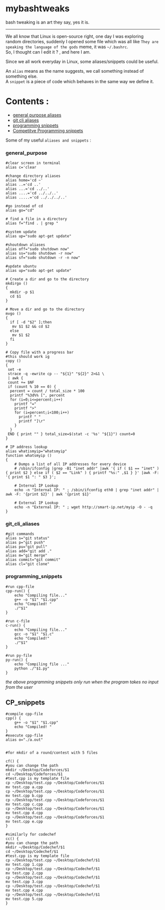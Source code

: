 # mybashtweaks

bash tweaking is an art they say, yes it is.

---

We all know that Linux is open-source right, one day I was exploring random directories, suddenly I opened some file which was all like `They are speaking the language of the gods` meme, it was `~/.bashrc`.  
So, I thought can I edit it ? , and here I am.

Since we all work everyday in Linux, some aliases/snippets could be useful.

An `alias` means as the name suggests, we call something instead of something else.  
A `snippet` is a piece of code which behaves in the same way we define it.

# Contents :

- [general purpose aliases](#general_purpose)
- [git cli aliases](#git_cli_aliases)
- [programming snippets](#programming_snippets)
- [Competitve Programming snippets](#CP_snippets)

Some of my useful `aliases and snippets` :

### general_purpose

```shell
#clear screen in terminal
alias c='clear
```

```shell
#change directory aliases
alias home='cd ~'
alias ..='cd ..'
alias ...='cd ../..'
alias ....='cd ../../..'
alias .....='cd ../../../..'
```

```shell
#go instead of cd
alias go="cd"
```

```shell
# find a file in a directory
alias f="find . | grep "
```

```shell
#system update
alias up="sudo apt-get update"
```

```shell
#shoutdown aliases
alias off="sudo shutdown now"
alias ss="sudo shutdown -r now"
alias sf="sudo shutdown -r -n now"
```

```shell
#update ubuntu
alias up="sudo apt-get update"
```

```shell
# Create a dir and go to the directory
mkdirgo ()
{
  mkdir -p $1
  cd $1
}
```

```shell
# Move a dir and go to the directory
mvgo ()
{
  if [ -d "$2" ];then
   mv $1 $2 && cd $2
  else
   mv $1 $2
  fi
}
```

```shell
# Copy file with a progress bar
#this should work ig
copy ()
{
 set -e
 strace -q -ewrite cp -- "${1}" "${2}" 2>&1 \
 | awk {
 count += $NF
 if (count % 10 == 0) {
  percent = count / total_size * 100
  printf "%3d%% [", percent
  for (i=0;i<=percent;i++)
    printf "="
    printf ">"
    for (i=percent;i<100;i++)
      printf " "
      printf "]\r"
    }
  }
 END { print "" } total_size=$(stat -c '%s' "${1}") count=0
}
```

```shell
# IP address lookup
alias whatismyip="whatsmyip"
function whatsmyip ()
{
	# Dumps a list of all IP addresses for every device
	# /sbin/ifconfig |grep -B1 "inet addr" |awk '{ if ( $1 == "inet" ) { print $2 } else if ( $2 == "Link" ) { printf "%s:" ,$1 } }' |awk -F: '{ print $1 ": " $3 }';

	# Internal IP Lookup
	echo -n "Internal IP: " ; /sbin/ifconfig eth0 | grep "inet addr" | awk -F: '{print $2}' | awk '{print $1}'

	# External IP Lookup
	echo -n "External IP: " ; wget http://smart-ip.net/myip -O - -q
}
```

### git_cli_aliases

```shell
#git commands
alias s="git status"
alias p="git push"
alias pu="git pull"
alias add="git add ."
alias m="git merge"
alias commit="git commit"
alias cl="git clone"
```

### programming_snippets

```shell
#run cpp-file
cpp-run() {
    echo "Compiling file..."
    g++ -o "$1" "$1.cpp"
    echo "Compiled! "
    ./"$1"
}
```

```shell
#run c-file
c-run() {
    echo "Compiling file..."
    gcc -o "$1" "$1.c"
    echo "Compiled!"
    ./"$1"
}
```

```shell
#run py-file
py-run() {
    echo "Compiling file ..."
    python ./"$1.py"
}
```

_the above programming snippets only run when the program takes no input from the user_

## CP_snippets

```shell
#compile cpp-file
cpp() {
    g++ -o "$1" "$1.cpp"
    echo "Compiled! "
}
#execute cpp-file
alias o="./a.out"
```

```shell

#for mkdir of a round/contest with 5 files

cf() {
#you can change the path
mkdir ~/Desktop/Codeforces/$1
cd ~/Desktop/Codeforces/$1
#test.cpp is my template file
cp ~/Desktop/test.cpp ~/Desktop/Codeforces/$1
mv test.cpp a.cpp
cp ~/Desktop/test.cpp ~/Desktop/Codeforces/$1
mv test.cpp b.cpp
cp ~/Desktop/test.cpp ~/Desktop/Codeforces/$1
mv test.cpp c.cpp
cp ~/Desktop/test.cpp ~/Desktop/Codeforces/$1
mv test.cpp d.cpp
cp ~/Desktop/test.cpp ~/Desktop/Codeforces/$1
mv test.cpp e.cpp
}
```

```shell
#similarly for codechef
cc() {
#you can change the path
mkdir ~/Desktop/Codechef/$1
cd ~/Desktop/Codechef/$1
#test.cpp is my template file
cp ~/Desktop/test.cpp ~/Desktop/Codechef/$1
mv test.cpp 1.cpp
cp ~/Desktop/test.cpp ~/Desktop/Codechef/$1
mv test.cpp 2.cpp
cp ~/Desktop/test.cpp ~/Desktop/Codechef/$1
mv test.cpp 3.cpp
cp ~/Desktop/test.cpp ~/Desktop/Codechef/$1
mv test.cpp 4.cpp
cp ~/Desktop/test.cpp ~/Desktop/Codechef/$1
mv test.cpp 5.cpp
}
```
